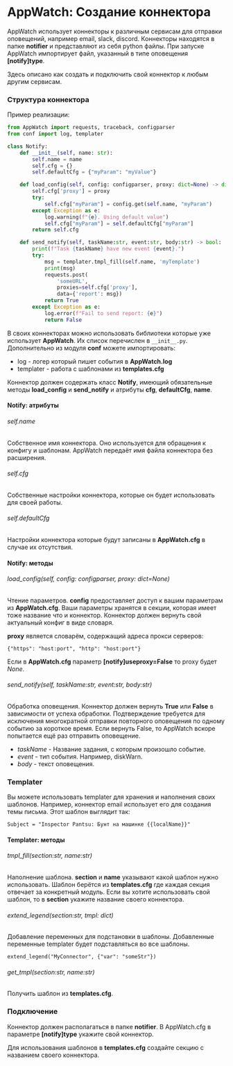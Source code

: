# AppWatch: Создание коннектора

AppWatch использует коннекторы к различным сервисам для отправки оповещений, например email, slack, discord. Коннекторы находятся в папке **notifier** и представляют из себя python файлы. При запуске AppWatch импортирует файл, указанный в типе оповещения **[notify]type**.

Здесь описано как создать и подключить свой коннектор к любым другим сервисам.



### Структура коннектора

Пример реализации:

```python
from AppWatch import requests, traceback, configparser
from conf import log, templater

class Notify:
    def __init__(self, name: str):
        self.name = name
        self.cfg = {}
        self.defaultCfg = {"myParam": "myValue"}

    def load_config(self, config: configparser, proxy: dict=None) -> dict:
        self.cfg['proxy'] = proxy
        try:
            self.cfg["myParam"] = config.get(self.name, "myParam")
        except Exception as e:
            log.warning(f"{e}. Using default value")
            self.cfg["myParam"] = self.defaultCfg["myParam"]
        return self.cfg

    def send_notify(self, taskName:str, event:str, body:str) -> bool:
        print(f"Task {taskName} have new event {event}.")
        try:
            msg = templater.tmpl_fill(self.name, 'myTemplate')
            print(msg)
            requests.post(
                'someURL',
                proxies=self.cfg['proxy'],
                data={'report': msg})
            return True
        except Exception as e:
            log.error(f"Fail to send report: {e}")
            return False
```

В своих коннекторах можно использовать библиотеки которые уже использует **AppWatch**. Их список перечислен в ```__init__.py```. Дополнительно из модуля **conf** можете импортировать:

- log - логер который пишет события в **AppWatch.log**
- templater - работа с шаблонами из **templates.cfg**

Коннектор должен содержать класс **Notify**, имеющий обязательные методы **load_config** и **send_notify** и атрибуты **cfg**, **defaultCfg**, **name**.



#### Notify: атрибуты

###### self.name

Собственное имя коннектора. Оно используется для обращения к конфигу и шаблонам. AppWatch передаёт имя файла коннектора без расширения.

###### self.cfg

Собственные настройки коннектора, которые он будет использовать для своей работы. 

###### self.defaultCfg

Настройки коннектора которые будут записаны в **AppWatch.cfg** в случае их отсутствия.



#### Notify: методы

###### load_config(self, config: configparser, proxy: dict=None)

Чтение параметров. **сonfig** предоставляет доступ к вашим параметрам из **AppWatch.cfg**. Ваши параметры хранятся в секции, которая имеет тоже название что и коннектор. Коннектор должен вернуть свой актуальный конфиг в виде словаря.

**proxy** является словарём, содержащий адреса прокси серверов:

`{"https": "host:port", "http": "host:port"}`

Если в **AppWatch.cfg**  параметр **[notify]useproxy=False** то proxy будет *None*.



###### send_notify(self, taskName:str, event:str, body:str)

Обработка оповещения. Коннектор должен вернуть **True** или **False** в зависимости от успеха обработки. Подтверждение требуется для исключения многократной отправки повторного оповещения по одному событию за короткое время. Если вернуть False, то AppWatch вскоре попытается ещё раз отправить оповещение.

- *taskName* - Название задания, с которым произошло событие.
- *event* - тип события. Например, diskWarn.
- *body* - текст оповещения.



### Templater 

Вы можете использовать templater для хранения и наполнения своих шаблонов. Например, коннектор email использует его для создания темы письма. Этот шаблон выглядит так:

`Subject = "Inspector Pantsu: Бунт на машинке {{localName}}"`



#### Templater: методы

###### tmpl_fill(section:str, name:str)

Наполнение шаблона. **section** и **name** указывают какой шаблон нужно использовать. Шаблон берётся из **templates.cfg** где каждая секция отвечает за конкретный модуль. Если вы хотите использовать свой шаблон, то в **section** укажите название своего коннектора.

###### extend_legend(section:str, tmpl: dict)

Добавление переменных для подстановки в шаблоны. Добавленные переменные templater будет подставляться во все шаблоны.

```extend_legend("MyConnector", {"var": "someStr"})```

###### get_tmpl(section:str, name:str)

Получить шаблон из **templates.cfg**.



### Подключение

Коннектор должен располагаться в папке **notifier**. В AppWatch.cfg в параметре **[notify]type** укажите свой коннектор.

Для использования шаблонов в **templates.cfg** создайте секцию с названием своего коннектора.
